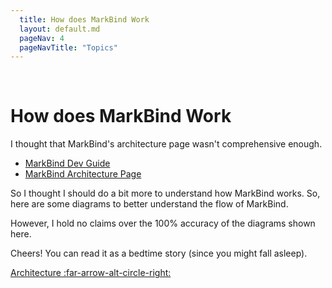 ```yaml
---
  title: How does MarkBind Work
  layout: default.md
  pageNav: 4
  pageNavTitle: "Topics"
---
```



<br>

# How does MarkBind Work

I thought that MarkBind's architecture page wasn't comprehensive enough. 

* [MarkBind Dev Guide](https://markbind.org/devdocs/devGuide/devGuide.html)
* [MarkBind Architecture Page](https://markbind.org/devdocs/devGuide/design/architecture.html)

So I thought I should do a bit more to understand how MarkBind works. So, here are some diagrams to better understand the flow of MarkBind.

However, I hold no claims over the 100% accuracy of the diagrams shown here.

Cheers! You can read it as a bedtime story (since you might fall asleep).

<div class="clearfix">
  <span class="float-end"><a class="btn btn-light" href="{{baseUrl}}/contents/architecture.html">
    <md> Architecture :far-arrow-alt-circle-right: </md>
    </a>
  </span>
</div>

<br>